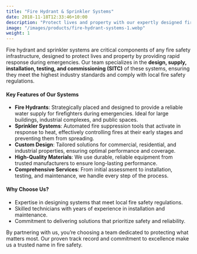 ```yaml
---
title: "Fire Hydrant & Sprinkler Systems"
date: 2018-11-18T12:33:46+10:00
description: "Protect lives and property with our expertly designed fire hydrant and sprinkler systems. From installation to testing, we ensure rapid response and compliance with the highest safety standards."
image: "/images/products/fire-hydrant-systems-1.webp"
weight: 1
---
```


Fire hydrant and sprinkler systems are critical components of any fire safety infrastructure, designed to protect lives and property by providing rapid response during emergencies. Our team specializes in the **design, supply, installation, testing, and commissioning (SITC)** of these systems, ensuring they meet the highest industry standards and comply with local fire safety regulations.

#### **Key Features of Our Systems**

- **Fire Hydrants**: Strategically placed and designed to provide a reliable water supply for firefighters during emergencies. Ideal for large buildings, industrial complexes, and public spaces.
- **Sprinkler Systems**: Automated fire suppression tools that activate in response to heat, effectively controlling fires at their early stages and preventing them from spreading.
- **Custom Design**: Tailored solutions for commercial, residential, and industrial properties, ensuring optimal performance and coverage.
- **High-Quality Materials**: We use durable, reliable equipment from trusted manufacturers to ensure long-lasting performance.
- **Comprehensive Services**: From initial assessment to installation, testing, and maintenance, we handle every step of the process.

#### **Why Choose Us?**

- Expertise in designing systems that meet local fire safety regulations.
- Skilled technicians with years of experience in installation and maintenance.
- Commitment to delivering solutions that prioritize safety and reliability.

By partnering with us, you’re choosing a team dedicated to protecting what matters most. Our proven track record and commitment to excellence make us a trusted name in fire safety.